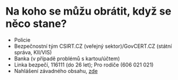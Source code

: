 # Na koho se můžu obrátit, když se něco stane?

* Policie
* Bezpečnostní tým CSIRT.CZ (veřejný sektor)/GovCERT.CZ (státní správa, KII/VIS)
* Banka (v případě problémů s kartou/účtem)
* Linka bezpečí, 116111 (do 26 let); Pro rodiče (606 021 021)
* Nahlášení závadného obsahu, [zde](https://bezpecnenanetu.cz/cs/stoponline/)
